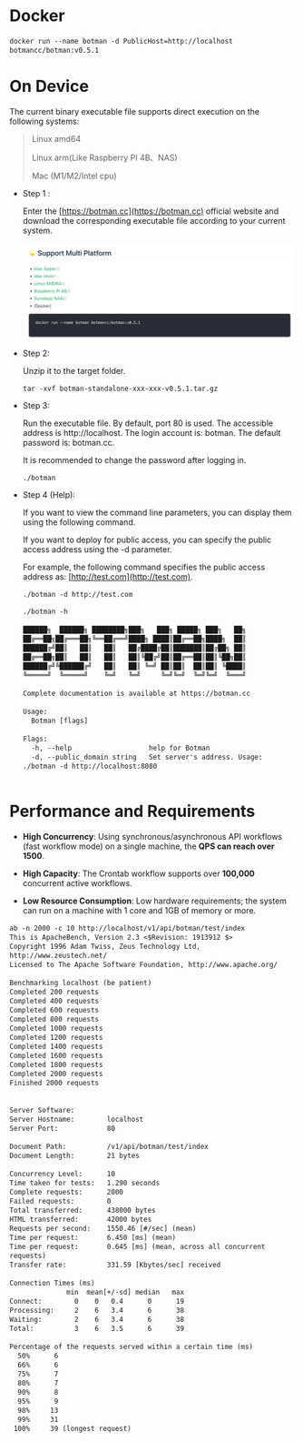# Docker

```
docker run --name botman -d PublicHost=http://localhost botmancc/botman:v0.5.1
```



# On Device

The current binary executable file supports direct execution on the following systems:

> Linux amd64
>
> Linux arm(Like Raspberry PI 4B、NAS)
>
> Mac (M1/M2/Intel cpu)



- Step 1 : 

  Enter the [https://botman.cc](https://botman.cc) official website and download the corresponding executable file according to your current system.

  <img src="./img/multi-platform.png" alt="image-20241007145352615" style="zoom:80%;" />

- Step 2: 

  Unzip it to the target folder.

  ```
  tar -xvf botman-standalone-xxx-xxx-v0.5.1.tar.gz
  ```

- Step 3: 

  Run the executable file. By default, port 80 is used. The accessible address is http://localhost. The login account is: botman. The default password is: botman.cc.

  It is recommended to change the password after logging in.

  ```
  ./botman
  ```

- Step 4 (Help): 

  If you want to view the command line parameters, you can display them using the following command.

  If you want to deploy for public access, you can specify the public access address using the -d parameter.

  For example, the following command specifies the public access address as: [http://test.com](http://test.com).

  ```
  ./botman -d http://test.com
  ```

  ```
  ./botman -h
  
  ██████╗  ██████╗ ████████╗███╗   ███╗ █████╗ ███╗   ██╗
  ██╔══██╗██╔═══██╗╚══██╔══╝████╗ ████║██╔══██╗████╗  ██║
  ██████╔╝██║   ██║   ██║   ██╔████╔██║███████║██╔██╗ ██║
  ██╔══██╗██║   ██║   ██║   ██║╚██╔╝██║██╔══██║██║╚██╗██║
  ██████╔╝╚██████╔╝   ██║   ██║ ╚═╝ ██║██║  ██║██║ ╚████║
  ╚═════╝  ╚═════╝    ╚═╝   ╚═╝     ╚═╝╚═╝  ╚═╝╚═╝  ╚═══╝
  
  Complete documentation is available at https://botman.cc
  
  Usage:
    Botman [flags]
  
  Flags:
    -h, --help                   help for Botman
    -d, --public_domain string   Set server's address. Usage: ./botman -d http://localhost:8080
    
  ```





# Performance and Requirements

- **High Concurrency**: Using synchronous/asynchronous API workflows (fast workflow mode) on a single machine, the **QPS can reach over 1500**.

- **High Capacity**: The Crontab workflow supports over **100,000** concurrent active workflows.

- **Low Resource Consumption**: Low hardware requirements; the system can run on a machine with 1 core and 1GB of memory or more.


```
ab -n 2000 -c 10 http://localhost/v1/api/botman/test/index
This is ApacheBench, Version 2.3 <$Revision: 1913912 $>
Copyright 1996 Adam Twiss, Zeus Technology Ltd, http://www.zeustech.net/
Licensed to The Apache Software Foundation, http://www.apache.org/

Benchmarking localhost (be patient)
Completed 200 requests
Completed 400 requests
Completed 600 requests
Completed 800 requests
Completed 1000 requests
Completed 1200 requests
Completed 1400 requests
Completed 1600 requests
Completed 1800 requests
Completed 2000 requests
Finished 2000 requests


Server Software:
Server Hostname:        localhost
Server Port:            80

Document Path:          /v1/api/botman/test/index
Document Length:        21 bytes

Concurrency Level:      10
Time taken for tests:   1.290 seconds
Complete requests:      2000
Failed requests:        0
Total transferred:      438000 bytes
HTML transferred:       42000 bytes
Requests per second:    1550.46 [#/sec] (mean)
Time per request:       6.450 [ms] (mean)
Time per request:       0.645 [ms] (mean, across all concurrent requests)
Transfer rate:          331.59 [Kbytes/sec] received

Connection Times (ms)
              min  mean[+/-sd] median   max
Connect:        0    0   0.4      0      19
Processing:     2    6   3.4      6      38
Waiting:        2    6   3.4      6      38
Total:          3    6   3.5      6      39

Percentage of the requests served within a certain time (ms)
  50%      6
  66%      6
  75%      7
  80%      7
  90%      8
  95%      9
  98%     13
  99%     31
 100%     39 (longest request)
```



